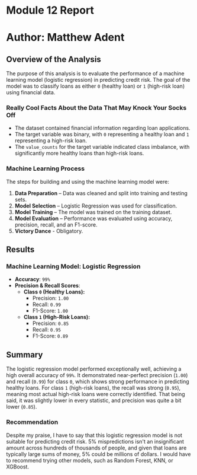 # Module 12 Report
# Author: Matthew Adent

## Overview of the Analysis

The purpose of this analysis is to evaluate the performance of a machine learning model (logistic regression) in predicting credit risk. The goal of the model was to classify loans as either `0` (healthy loan) or `1` (high-risk loan) using financial data.

### Really Cool Facts About the Data That May Knock Your Socks Off
- The dataset contained financial information regarding loan applications.
- The target variable was binary, with `0` representing a healthy loan and `1` representing a high-risk loan.
- The `value_counts` for the target variable indicated class imbalance, with significantly more healthy loans than high-risk loans.

### Machine Learning Process
The steps for building and using the machine learning model were:
1. **Data Preparation** – Data was cleaned and split into training and testing sets.
2. **Model Selection** – Logistic Regression was used for classification.
3. **Model Training** – The model was trained on the training dataset.
4. **Model Evaluation** – Performance was evaluated using accuracy, precision, recall, and an F1-score.
5. **Victory Dance** - Obligatory.

## Results

### Machine Learning Model: Logistic Regression
- **Accuracy**: `99%`
- **Precision & Recall Scores**:
    - **Class `0` (Healthy Loans):**
        - Precision: `1.00`
        - Recall: `0.99`
        - F1-Score: `1.00`
    - **Class `1` (High-Risk Loans):**
        - Precision: `0.85`
        - Recall: `0.95`
        - F1-Score: `0.89`

## Summary

The logistic regression model performed exceptionally well, achieving a high overall accuracy of `99%`. It demonstrated near-perfect precision (`1.00`) and recall (`0.99`) for class `0`, which shows strong performance in predicting healthy loans. For class `1` (high-risk loans), the recall was strong (`0.95`), meaning most actual high-risk loans were correctly identified. That being said, it was slightly lower in every statistic, and precision was quite a bit lower (`0.85`).

### Recommendation
Despite my praise, I have to say that this logistic regression model is not suitable for predicting credit risk. 5% mispredictions isn't an insignificant amount across hundreds of thousands of people, and given that loans are typically large sums of money, 5% could be millions of dollars. I would have to recommend trying other models, such as Random Forest, KNN, or XGBoost.
